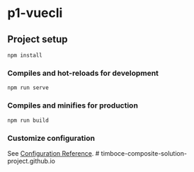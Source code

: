 # p1-vuecli

## Project setup
```
npm install
```

### Compiles and hot-reloads for development
```
npm run serve
```

### Compiles and minifies for production
```
npm run build
```

### Customize configuration
See [Configuration Reference](https://cli.vuejs.org/config/).
#   t i m b o c e - c o m p o s i t e - s o l u t i o n - p r o j e c t . g i t h u b . i o  
 